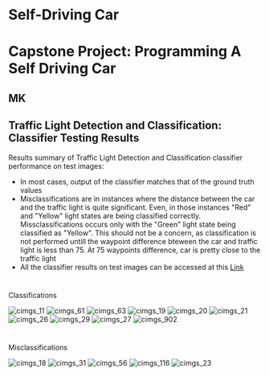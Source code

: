 # **Self-Driving Car**
# **Capstone Project: Programming A Self Driving Car**

## MK

## Traffic Light Detection and Classification: Classifier Testing Results

Results summary of Traffic Light Detection and Classification classifier performance on test images:
- In most cases, output of the classifier matches that of the ground truth values
- Misclassifications are in instances where the distance between the car and the traffic light is quite significant. Even, in those instances "Red" and "Yellow" light states are being classified correctly. Missclassifications occurs only with the "Green" light state being classified as "Yellow". This should not be a concern, as classification is not performed untill the waypoint difference bteween the car and traffic light is less than 75. At 75 waypoints difference, car is pretty close to the traffic light
- All the classifier results on test images can be accessed at this [Link](./CImages_Test/)

[//]: # (Image References)

[image1]: ./CImages_Test/cimgs_11.jpg "cimgs_11"
[image2]: ./CImages_Test/cimgs_61.jpg "cimgs_61"
[image3]: ./CImages_Test/cimgs_63.jpg "cimgs_63"
[image4]: ./CImages_Test/cimgs_19.jpg "cimgs_19"
[image5]: ./CImages_Test/cimgs_20.jpg "cimgs_20"
[image6]: ./CImages_Test/cimgs_21.jpg "cimgs_21"
[image7]: ./CImages_Test/cimgs_26.jpg "cimgs_26"
[image8]: ./CImages_Test/cimgs_29.jpg "cimgs_29"
[image9]: ./CImages_Test/cimgs_27.jpg "cimgs_27"
[image10]: ./CImages_Test/cimgs_902.jpg "cimgs_902"

[image11]: ./CImages_Test/cimgs_18.jpg "cimgs_18"
[image12]: ./CImages_Test/cimgs_31.jpg "cimgs_31"
[image13]: ./CImages_Test/cimgs_56.jpg "cimgs_56"
[image14]: ./CImages_Test/cimgs_116.jpg "cimgs_116"
[image15]: ./CImages_Test/cimgs_23.jpg "cimgs_23"

#
Classifications

![][image1]
![][image2]
![][image3]
![][image4]
![][image5]
![][image6]
![][image7]
![][image8]
![][image9]
![][image10]

#
Misclassifications

![][image11]
![][image12]
![][image13]
![][image14]
![][image15]
